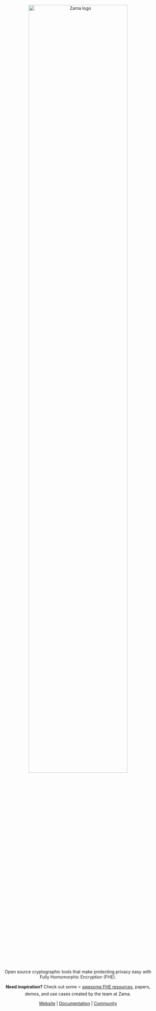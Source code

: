 <p align="center">
  <a href="https://www.zama.ai">
    <img src="https://user-images.githubusercontent.com/5758427/231108088-ee077f58-456b-41a3-a13d-5b8c6cc50119.png"  width="80%" alt="Zama logo">
  </a>
</p>
<p align="center">Open source cryptographic tools that make protecting privacy easy with Fully Homomorphic Encryption (FHE).</p>
<p align="center"><b>Need inspiration?</b> Check out some ⭐️ <a href="https://github.com/zama-ai/awesome-zama">awesome FHE resources<a></a>, papers, demos, and use cases created by the team at Zama.</p>


<p align="center">
  <a href="https://zama.ai"> Website</a> | <a href="https://docs.zama.ai"> Documentation</a> | <a href="https://zama.ai/community">Community</a>
</p>
